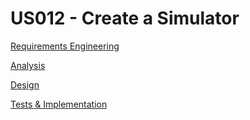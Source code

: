 # US012 - Create a Simulator

[Requirements Engineering](01.requirements-engineering/US012-requirements.md)

[Analysis](02.analysis/US006-analysis.md)

[Design](03.design/US006-design.md)

[Tests & Implementation](04.tests-and-implementation/US006-tests-and-implementation.md)